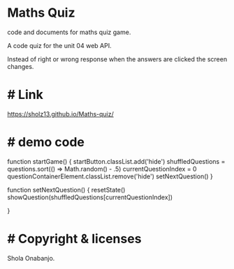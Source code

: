 # Maths Quiz

code and documents for maths quiz game.

A code quiz for the unit 04 web API.

Instead of right or wrong response when the answers are clicked the screen changes.

# # Link

 https://sholz13.github.io/Maths-quiz/

# # demo code


function startGame() { 
    startButton.classList.add('hide')
    shuffledQuestions = questions.sort(() => Math.random() - .5)
    currentQuestionIndex = 0
    questionContainerElement.classList.remove('hide')
    setNextQuestion()
}

function setNextQuestion() {
    resetState()
    showQuestion(shuffledQuestions[currentQuestionIndex])

} 

# # Copyright & licenses 

Shola Onabanjo.
